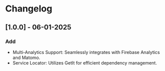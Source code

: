 
# Changelog

## [1.0.0] - 06-01-2025
### Add
- Multi-Analytics Support: Seamlessly integrates with Firebase Analytics and Matomo.
- Service Locator: Utilizes GetIt for efficient dependency management.
